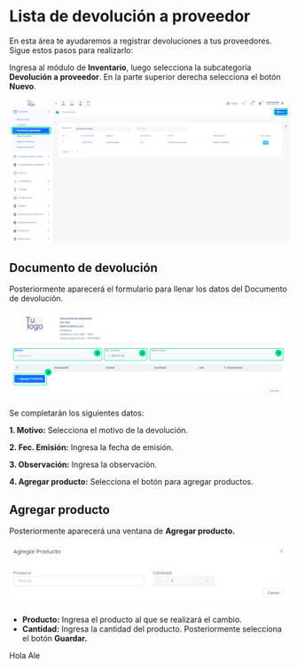 # Lista de devolución a proveedor

En esta área te ayudaremos a registrar devoluciones a tus proveedores. Sigue estos pasos para realizarlo:

Ingresa al módulo de **Inventario**, luego selecciona la subcategoría **Devolución a proveedor**. En la parte superior derecha selecciona el botón **Nuevo**.

![Alt text](img/Lista_de_devolucion_a_proveedor_01.jpg)

## Documento de devolución

Posteriormente aparecerá el formulario para llenar los datos del Documento de devolución.

![Alt text](img/Lista_de_devolucion_a_proveedor_02.jpg)

Se completarán los siguientes datos:

**1.  Motivo:** Selecciona el motivo de la devolución.

**2.  Fec. Emisión:** Ingresa la fecha de emisión.

**3.  Observación:** Ingresa la observación.

**4.  Agregar producto:** Selecciona el botón para agregar productos.

## Agregar producto

Posteriormente aparecerá una ventana de **Agregar producto.**

![Alt text](img/Lista_de_devolucion_a_proveedor_03.jpg)

* **Producto:** Ingresa el producto al que se realizará el cambio.
* **Cantidad:** Ingresa la cantidad del producto.
Posteriormente selecciona el botón **Guardar.**

Hola Ale
